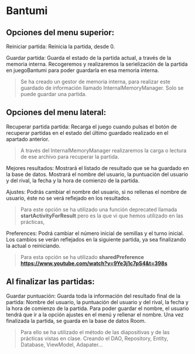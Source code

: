 # Bantumi


## Opciones del menu superior:

Reiniciar partida: Reinicia la partida, desde 0.

Guardar partida: Guarda el estado de la partida actual, a través de la memoria interna.
Recogeremos y realizaremos la serielización de la partida en juegoBantumi para poder guardarla en esa memoria interna. 
> Se ha creado un gestor de memoria interna, para realizar este guardado de información llamado InternalMemoryManager. Solo se puede guardar una partida.

## Opciones del menu lateral:

Recuperar partida partida: Recarga el juego cuando pulsas el botón de recuperar partidas en el estado del último guardado realizado en el apartado anterior.
> A través del InternalMemoryManager realizaremos la carga o lectura de ese archivo para recuperar la partida.

Mejores resultados: Mostrará el listado de resultado que se ha guardado en la base de datos.
Mostrará el nombre del usuario, la puntuación del usuario y del rival, la fecha y la hora de comienzo de la partida.

Ajustes: Podrás cambiar el nombre del usuario, si no rellenas el nombre de usuario, éste no se verá reflejado en los resultados.
> Para este opción se ha utilizado una función deprecated llamada **startActivityForResult** pero es la que vi que hemos utilizado en las prácticas, 

Preferences: Podrá cambiar el número inicial de semillas y el turno inicial. 
Los cambios se verán reflejados en la siguiente partida, ya sea finalizando la actual o reiniciando.
> Para esta opción se ha utilizado **sharedPreference** **https://www.youtube.com/watch?v=9Ye3j1c7pS4&t=398s**

## Al finalizar las partidas:

Guardar puntuación: Guarda toda la información del resultado final de la partida: 
Nombre del usuario, la puntuación del usuario y del rival, la fecha y la hora de comienzo de la partida.
Para poder guardar el nombre, el usuario tendrá que ir a la opción ajustes en el menú y rellenar el nombre.
Una vez finalizada la partida, se guarda en la base de datos Room.
> Para ello se ha utilizado el método de las diapositivas y de las prácticas vistas en clase. Creando el DAO, Repository, Entity, Database, ViewModel, Adapater...
